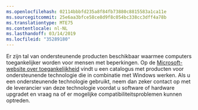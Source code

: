 ```yaml
---
ms.openlocfilehash: 02114bbbfd235a8f84fb73880c8815583a1ca11e
ms.sourcegitcommit: 25e6aa3bfce58ce8d9f8c054bc338cc3dff4a78b
ms.translationtype: MTE75
ms.contentlocale: nl-NL
ms.lasthandoff: 03/14/2019
ms.locfileid: "35289180"
---
```

Er zijn tal van ondersteunende producten beschikbaar waarmee computers toegankelijker worden voor mensen met beperkingen. Op de [Microsoft-website over toegankelijkheid](http://go.microsoft.com/fwlink/?LinkId=8431) vindt u een catalogus met producten voor ondersteunende technologie die in combinatie met Windows werken. Als u een ondersteunende technologie gebruikt, neem dan zeker contact op met de leverancier van deze technologie voordat u software of hardware upgradet en vraag na of er mogelijke compatibiliteitsproblemen kunnen optreden.
